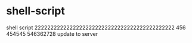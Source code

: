 # shell-script
shell script
22222222222222222222222222222222222222222222
456
454545
546362728
update to server
